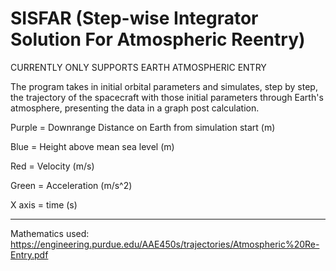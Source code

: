 # SISFAR (Step-wise Integrator Solution For Atmospheric Reentry)

CURRENTLY ONLY SUPPORTS EARTH ATMOSPHERIC ENTRY

The program takes in initial orbital parameters and simulates, step by step, the trajectory of the spacecraft with those initial parameters through Earth's atmosphere, presenting the data in a graph post calculation.

Purple = Downrange Distance on Earth from simulation start (m)

Blue = Height above mean sea level (m)

Red = Velocity (m/s)

Green = Acceleration (m/s^2)

X axis = time (s)

-----------------------------------------------------------------------------------
Mathematics used:
https://engineering.purdue.edu/AAE450s/trajectories/Atmospheric%20Re-Entry.pdf
